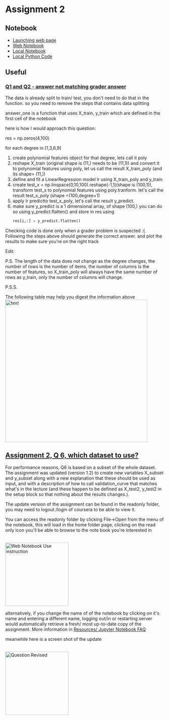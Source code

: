 # Assignment 2

## Notebook

+ [Launching web page](https://www.coursera.org/learn/python-machine-learning/notebook/BAqef/assignment-2)
+ [Web Notebook](https://hub.coursera-notebooks.org/hub/coursera_login?token=v4kpnNfCSRKJKZzXwlkSaw&next=%2Fnotebooks%2FAssignment%25202.ipynb)
+ [Local Notebook](notebooks/Assignment02.ipynb)
+ [Local Python Code](notebooks/Assignment02.py)

## Useful 

###  [Q1 and Q2 - answer not matching grader answer](https://www.coursera.org/learn/python-machine-learning/discussions/weeks/2/threads/ahAIGlc4Eee7qw4C9eIhHA)

The data is already split to train/ test, you don't need to do that in the function. so you need to remove the steps that contains data splitting

answer_one is a function that uses X_train, y_train which are defined in the first cell of the notebook

here is how I would approach this question:

res = np.zeros(4,100)

for each degree in [1,3,6,9]

1. create polynomial features object for that degree, lets call it poly
2. reshape X_train (original shape is (11,) needs to be (11,1)) and convert it to polynomial features using poly, let us call the result X_train_poly (and its shape= (11,))
3. define and fit a LinearRegression model lr using X_train_poly and y_train
4. create test_x = np.linspace(0,10,100).reshape(-1,1)(shape is (100,1)), transform test_x to polynomial features using poly.tranform. let's call the result test_x_poly (shape =(100,degree+1)
5. apply lr predictto test_x_poly, let's call the result y_predict.
6. make sure y_predict is a 1 dimensional array, of shape (100,) you can do so using y_predict.flatten() and store in res using
    ```python
    res[i,:] = y_predict.flatten() 
    ```

Checking code is done only when a grader problem is suspected :(. Following the steps above should generate the correct answer. and plot the results to make sure you're on the right track

Edit:

P.S. The length of the data does not change as the degree changes, the number of rows is the number of items, the number of columns is the number of features, so X_train_poly will always have the same number of rows as y_train, only the number of columns will change.

P.S.S.

The following table may help you digest the information above
<br/><img src="https://d3c33hcgiwev3.cloudfront.net/imageAssetProxy.v1/MFDYTlf4Eee7Tw73tY0PgA_9e429450c6baa32583813458dd0bc7b7_Screen-Shot-2017-06-23-at-10.41.33.png?expiry=1536624000000&hmac=bwJE24K-KYps8h6MIrWIsRf2tTLU_AbaHnaRI0If2MI" alt="text" title= "caption" width="450">


## [Assignment 2, Q 6, which dataset to use?](https://www.coursera.org/learn/python-machine-learning/discussions/weeks/2/threads/sydl3EcyEeeqVwpT36CBzg)

For performance reasons, Q6 is based on a subset of the whole dataset. The assignment was updated (version 1.2) to create new variables X_subset and y_subset along with a new explanation that these should be used as input, and with a description of how to call validation_curve that matches what's in the lecture (and these happen to be defined as X_test2, y_test2 in the setup block so that nothing about the results changes.).

The update version of the assignment can be found in the readonly folder, you may need to logout /login of coursera to be able to view it.

You can access the readonly folder by clicking File->Open from the menu of the notebook, this will load in the home folder page, clicking on the read only icon you'll be able to browse to the note book you're interested in

<a href="https://www.coursera.org/learn/python-machine-learning/discussions/weeks/2/threads/sydl3EcyEeeqVwpT36CBzg">
    <br/><img src="https://d3c33hcgiwev3.cloudfront.net/imageAssetProxy.v1/WOtPAUe4Eeem0wpMSN0I3g_ae7d4eb7186a3595b56b0e32b3a9833b_readonly-copy.png?expiry=1536710400000&hmac=90bp1gcHWLh6YnsoTe_Hy2ru1kH9O9WbfcTe-ffp25o" alt="Web Notebook Use instruction" title= "Home folder screenshot" height="200">
</a>

alternatively, if you change the name of of the notebook by clicking on it's name and entering a different name, logging out/in or restarting server would automatically retrieve a fresh/ most up-to-date copy of the assignment. More information in [Resources/ Jupyter Notebook FAQ](https://www.coursera.org/learn/python-machine-learning/resources/bANLa)

meanwhile here is a screen shot of the update

<a href="https://www.coursera.org/learn/python-machine-learning/discussions/weeks/2/threads/sydl3EcyEeeqVwpT36CBzg">
    <br/><img src="https://d3c33hcgiwev3.cloudfront.net/imageAssetProxy.v1/KXAoX0e4EeeJ9Aq7pT6nQA_511d80966def1a3abf13377fca586bba_Screen-Shot-2017-06-02-at-18.22.55.png?expiry=1536710400000&hmac=C11ukZo-XsrTwhL7OINFV50ypu4q0Y8u7Dvtk03XWls" alt="Question Revised" title= "Question Revised" height="200">
</a>


